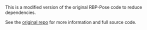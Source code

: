 This is a modified version of the original RBP-Pose code to reduce dependencies.

See the [original repo](https://github.com/lolrudy/RBP_Pose) for more information and full source code.
